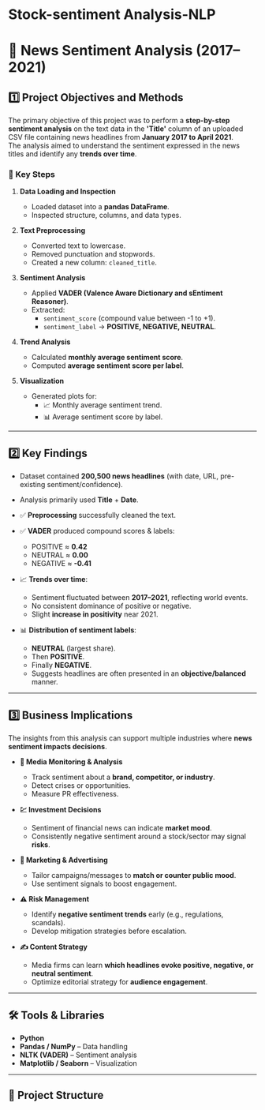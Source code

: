 # Stock-sentiment Analysis-NLP

# 📰 News Sentiment Analysis (2017–2021)

## 1️⃣ Project Objectives and Methods  

The primary objective of this project was to perform a **step-by-step sentiment analysis** on the text data in the **'Title'** column of an uploaded CSV file containing news headlines from **January 2017 to April 2021**.  
The analysis aimed to understand the sentiment expressed in the news titles and identify any **trends over time**.  

### 🔧 Key Steps  

1. **Data Loading and Inspection**  
   - Loaded dataset into a **pandas DataFrame**.  
   - Inspected structure, columns, and data types.  

2. **Text Preprocessing**  
   - Converted text to lowercase.  
   - Removed punctuation and stopwords.  
   - Created a new column: `cleaned_title`.  

3. **Sentiment Analysis**  
   - Applied **VADER (Valence Aware Dictionary and sEntiment Reasoner)**.  
   - Extracted:  
     - `sentiment_score` (compound value between -1 to +1).  
     - `sentiment_label` → **POSITIVE, NEGATIVE, NEUTRAL**.  

4. **Trend Analysis**  
   - Calculated **monthly average sentiment score**.  
   - Computed **average sentiment score per label**.  

5. **Visualization**  
   - Generated plots for:  
     - 📈 Monthly average sentiment trend.  
     - 📊 Average sentiment score by label.  

---

## 2️⃣ Key Findings  

- Dataset contained **200,500 news headlines** (with date, URL, pre-existing sentiment/confidence).  
- Analysis primarily used **Title** + **Date**.  

- ✅ **Preprocessing** successfully cleaned the text.  
- ✅ **VADER** produced compound scores & labels:  
  - POSITIVE ≈ **0.42**  
  - NEUTRAL ≈ **0.00**  
  - NEGATIVE ≈ **-0.41**  

- 📈 **Trends over time**:  
  - Sentiment fluctuated between **2017–2021**, reflecting world events.  
  - No consistent dominance of positive or negative.  
  - Slight **increase in positivity** near 2021.  

- 📊 **Distribution of sentiment labels**:  
  - **NEUTRAL** (largest share).  
  - Then **POSITIVE**.  
  - Finally **NEGATIVE**.  
  - Suggests headlines are often presented in an **objective/balanced** manner.  

---

## 3️⃣ Business Implications  

The insights from this analysis can support multiple industries where **news sentiment impacts decisions**.  

- **📰 Media Monitoring & Analysis**  
  - Track sentiment about a **brand, competitor, or industry**.  
  - Detect crises or opportunities.  
  - Measure PR effectiveness.  

- **💹 Investment Decisions**  
  - Sentiment of financial news can indicate **market mood**.  
  - Consistently negative sentiment around a stock/sector may signal **risks**.  

- **📢 Marketing & Advertising**  
  - Tailor campaigns/messages to **match or counter public mood**.  
  - Use sentiment signals to boost engagement.  

- **⚠️ Risk Management**  
  - Identify **negative sentiment trends** early (e.g., regulations, scandals).  
  - Develop mitigation strategies before escalation.  

- **✍️ Content Strategy**  
  - Media firms can learn **which headlines evoke positive, negative, or neutral sentiment**.  
  - Optimize editorial strategy for **audience engagement**.  

---

## 🛠️ Tools & Libraries  

- **Python**  
- **Pandas / NumPy** – Data handling  
- **NLTK (VADER)** – Sentiment analysis  
- **Matplotlib / Seaborn** – Visualization  

---

## 📂 Project Structure  

